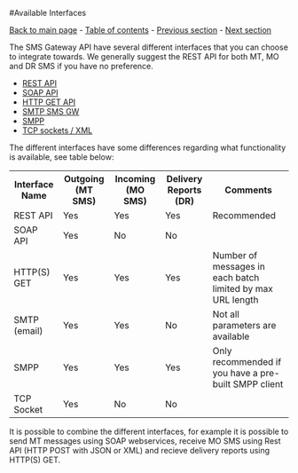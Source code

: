 #Available Interfaces

[Back to main page](https://github.com/Intelecom/sms/) - [Table of contents](/sections/Overview.md) - [Previous section](/sections/Common.md) -  [Next section](sections\Interfaces\Rest.md)

The SMS Gateway API have several different interfaces that you can choose to integrate towards. We generally suggest the REST API for both MT, MO and DR SMS if you have no preference.

- [REST API](sections\Interfaces\Rest.md)
- [SOAP API](sections\Interfaces\Soap.md)
- [HTTP GET API](sections\Interfaces\HTTP_Get.md)
- [SMTP SMS GW](sections\Interfaces\SMTP.md)
- [SMPP](sections\Interfaces\SMPP.md)
- [TCP sockets / XML](sections\Interfaces\TCP_XML.md)

The different interfaces have some differences regarding what functionality is available, see table below:


<table>
<tr><th>Interface Name</th><th>Outgoing (MT SMS)</th><th>Incoming (MO SMS)</th><th>Delivery Reports (DR)</th><th>Comments</th></tr>	
<tr><td>REST API</td><td>Yes</td><td>Yes</td><td>Yes</td><td>Recommended</tr>
<tr><td>SOAP API</td><td>Yes</td><td>No</td><td>No</td><td></tr>
<tr><td>HTTP(S) GET</td><td>Yes</td><td>Yes</td><td>Yes</td><td>Number of messages in each batch limited by max URL length</tr>
<tr><td>SMTP (email)</td><td>Yes</td><td>Yes</td><td>No</td><td>Not all parameters are available</tr>
<tr><td>SMPP</td><td>Yes</td><td>Yes</td><td>Yes</td><td>Only recommended if you have a pre-built SMPP client </tr>
<tr><td>TCP Socket</td><td>Yes</td><td>No</td><td>No</td><td></tr>
</table>

It is possible to combine the different interfaces, for example it is possible to send MT messages using SOAP webservices, receive MO SMS using Rest API (HTTP POST with JSON or XML) and recieve delivery reports using HTTP(S) GET.

